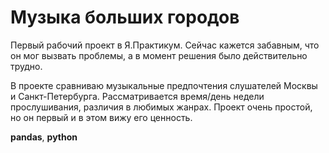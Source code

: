 # Музыка больших городов

Первый рабочий проект в Я.Практикум. Сейчас кажется забавным, что он мог вызвать проблемы, а в момент решения было действительно трудно.

В проекте сравниваю музыкальные предпочтения слушателей Москвы и Санкт-Петербурга. Рассматривается время/день недели прослушивания, различия в любимых жанрах. Проект очень простой, но он первый и в этом вижу его ценность. 

**pandas**, **python**
